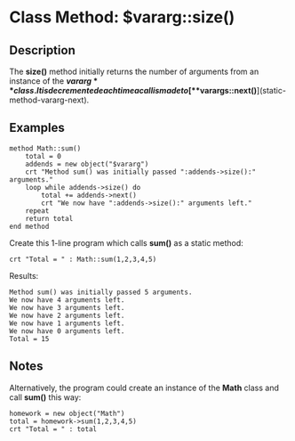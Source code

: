 # Class Method: $vararg::size()

<PageHeader />  

## Description

The **size()** method initially returns the number of arguments from an instance of the **$vararg** class. It is decremented each time a call is made to [**$varargs::next()**](static-method-vararg-next).

## Examples

```
method Math::sum()
    total = 0
    addends = new object("$vararg")
    crt "Method sum() was initially passed ":addends->size():" arguments."
    loop while addends->size() do
        total += addends->next()
        crt "We now have ":addends->size():" arguments left."
    repeat
    return total
end method
```

Create this 1-line program which calls **sum()** as a static method:

```
crt "Total = " : Math::sum(1,2,3,4,5)
```

Results:

```
Method sum() was initially passed 5 arguments.
We now have 4 arguments left.
We now have 3 arguments left.
We now have 2 arguments left.
We now have 1 arguments left.
We now have 0 arguments left.
Total = 15
```

## Notes

Alternatively, the program could create an instance of the **Math** class and call **sum()** this way:

```
homework = new object("Math")
total = homework->sum(1,2,3,4,5)
crt "Total = " : total
```

  
<PageFooter />
